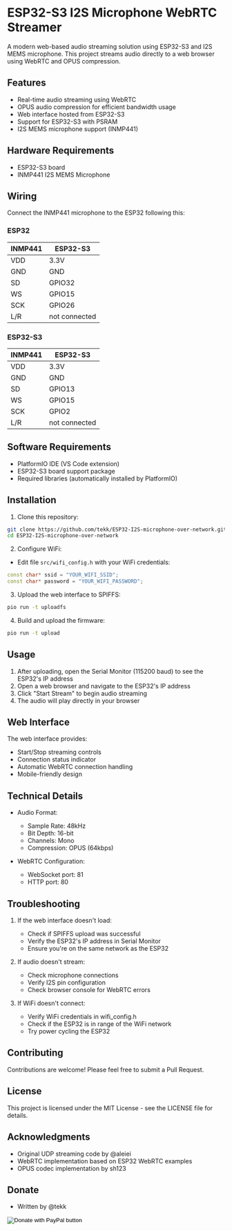 # ESP32-S3 I2S Microphone WebRTC Streamer

A modern web-based audio streaming solution using ESP32-S3 and I2S MEMS microphone. This project streams audio directly to a web browser using WebRTC and OPUS compression.

## Features

- Real-time audio streaming using WebRTC
- OPUS audio compression for efficient bandwidth usage
- Web interface hosted from ESP32-S3
- Support for ESP32-S3 with PSRAM
- I2S MEMS microphone support (INMP441)

## Hardware Requirements

- ESP32-S3 board
- INMP441 I2S MEMS Microphone

## Wiring

Connect the INMP441 microphone to the ESP32 following this:

### ESP32

| INMP441 | ESP32-S3 |
|---------|----------|
| VDD     | 3.3V     |
| GND     | GND      |
| SD      | GPIO32   |
| WS      | GPIO15   |
| SCK     | GPIO26   |
| L/R     | not connected |

### ESP32-S3

| INMP441 | ESP32-S3 |
|---------|----------|
| VDD     | 3.3V     |
| GND     | GND      |
| SD      | GPIO13   |
| WS      | GPIO15   |
| SCK     | GPIO2    |
| L/R     | not connected |

## Software Requirements

- PlatformIO IDE (VS Code extension)
- ESP32-S3 board support package
- Required libraries (automatically installed by PlatformIO)

## Installation

1. Clone this repository:
```bash
git clone https://github.com/tekk/ESP32-I2S-microphone-over-network.git
cd ESP32-I2S-microphone-over-network
```

2. Configure WiFi:
- Edit file `src/wifi_config.h` with your WiFi credentials:
```cpp
const char* ssid = "YOUR_WIFI_SSID";
const char* password = "YOUR_WIFI_PASSWORD";
```

3. Upload the web interface to SPIFFS:
```bash
pio run -t uploadfs
```

4. Build and upload the firmware:
```bash
pio run -t upload
```

## Usage

1. After uploading, open the Serial Monitor (115200 baud) to see the ESP32's IP address
2. Open a web browser and navigate to the ESP32's IP address
3. Click "Start Stream" to begin audio streaming
4. The audio will play directly in your browser

## Web Interface

The web interface provides:
- Start/Stop streaming controls
- Connection status indicator
- Automatic WebRTC connection handling
- Mobile-friendly design

## Technical Details

- Audio Format:
  - Sample Rate: 48kHz
  - Bit Depth: 16-bit
  - Channels: Mono
  - Compression: OPUS (64kbps)

- WebRTC Configuration:
  - WebSocket port: 81
  - HTTP port: 80

## Troubleshooting

1. If the web interface doesn't load:
   - Check if SPIFFS upload was successful
   - Verify the ESP32's IP address in Serial Monitor
   - Ensure you're on the same network as the ESP32

2. If audio doesn't stream:
   - Check microphone connections
   - Verify I2S pin configuration
   - Check browser console for WebRTC errors

3. If WiFi doesn't connect:
   - Verify WiFi credentials in wifi_config.h
   - Check if the ESP32 is in range of the WiFi network
   - Try power cycling the ESP32

## Contributing

Contributions are welcome! Please feel free to submit a Pull Request.

## License

This project is licensed under the MIT License - see the LICENSE file for details.

## Acknowledgments

- Original UDP streaming code by @aleiei
- WebRTC implementation based on ESP32 WebRTC examples
- OPUS codec implementation by sh123

## Donate

- Written by @tekk

<form action="https://www.paypal.com/donate" method="post" target="_top">
<input type="hidden" name="hosted_button_id" value="5SPJW8Y4G2CKJ" />
<input type="image" src="https://www.paypalobjects.com/en_US/i/btn/btn_donateCC_LG.gif" border="0" name="submit" title="PayPal - The safer, easier way to pay online!" alt="Donate with PayPal button" />
<img alt="" border="0" src="https://www.paypal.com/en_SK/i/scr/pixel.gif" width="1" height="1" />
</form>
